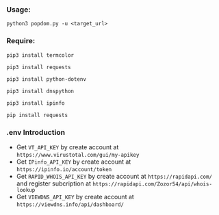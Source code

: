 ### Usage:

```
python3 popdom.py -u <target_url>
```

### Require:

```
pip3 install termcolor
```

```
pip3 install requests
```

```
pip3 install python-dotenv
```

```
pip3 install dnspython
```

```
pip3 install ipinfo
```

```
pip install requests
```

### .env Introduction

- Get `VT_API_KEY` by create account at `https://www.virustotal.com/gui/my-apikey`
- Get `IPinfo_API_KEY` by create account at `https://ipinfo.io/account/token`
- Get `RAPID_WHOIS_API_KEY` by create account at `https://rapidapi.com/` and register subcription at `https://rapidapi.com/Zozor54/api/whois-lookup`
- Get `VIEWDNS_API_KEY` by create account at `https://viewdns.info/api/dashboard/`
